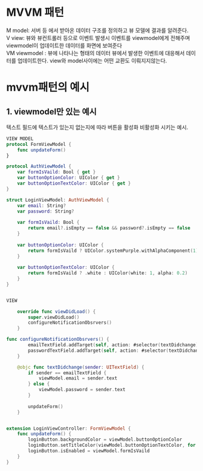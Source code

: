 # MVVM 패턴
M model: 서버 등 에서 받아온 데이터 구조를 정의하고 뷰 모델에 결과를 알려준다.   
V view: 뷰와 뷰컨트롤러 등으로 이벤트 발생시 이벤트를 viewmodel에게 전해주며 viewmodel이 업데이트한 데이터를 화면에 보여준다    
VM viewmodel : 뷰에 나타나는 형태의 데이터 뷰에서 발생한 이벤트에 대응해서 데이터를 업데이트한다.
view와 model사이에는 어떤 교환도 이뤄지지않는다.

# mvvm패턴의 예시

## 1. viewmodel만 있는 예시
텍스트 필드에 텍스트가 있는지 없는지에 따라 버튼을 활성화 비활성화 시키는 예시.

```swift
VIEW MODEL
protocol FormViewModel {
    func unpdateForm()
}

protocol AuthViewModel {
    var formIsVaild: Bool { get }
    var buttonOptionColor: UIColor { get }
    var buttonOptionTextColor: UIColor { get }
}

struct LoginViewModel: AuthViewModel {
    var email: String?
    var password: String?
    
    var formIsVaild: Bool {
        return email?.isEmpty == false && password?.isEmpty == false 
    }
    
    var buttonOptionColor: UIColor {
        return formIsVaild ? UIColor.systemPurple.withAlphaComponent(1) : UIColor.systemPurple.withAlphaComponent(0.2)
    }
    
    var buttonOptionTextColor: UIColor {
        return formIsVaild ? .white : UIColor(white: 1, alpha: 0.2)
    }
}


VIEW

    override func viewDidLoad() {
        super.viewDidLoad()
        configureNotificationObsrvers()
    }

func configureNotificationObsrvers() {
        emailTextField.addTarget(self, action: #selector(textDidchange), for: .editingChanged)
        passwordTextField.addTarget(self, action: #selector(textDidchange), for: .editingChanged)
    }

    @objc func textDidchange(sender: UITextField) {
        if sender == emailTextField {
            viewModel.email = sender.text
        } else {
            viewModel.password = sender.text
        }
        
        unpdateForm()
    }


extension LoginViewController: FormViewModel {
    func unpdateForm() {
        loginButton.backgroundColor = viewModel.buttonOptionColor
        loginButton.setTitleColor(viewModel.buttonOptionTextColor, for: .normal)
        loginButton.isEnabled = viewModel.formIsVaild
    }
}

```

